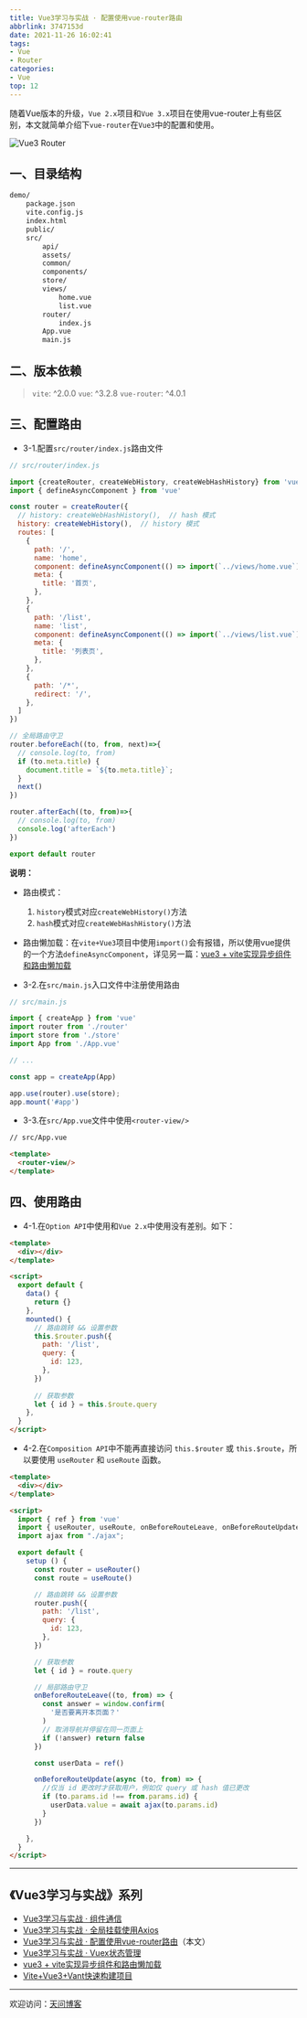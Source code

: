```yaml
---
title: Vue3学习与实战 · 配置使用vue-router路由
abbrlink: 3747153d
date: 2021-11-26 16:02:41
tags:
- Vue
- Router
categories:
- Vue
top: 12
---
```


随着Vue版本的升级，`Vue 2.x`项目和`Vue 3.x`项目在使用vue-router上有些区别，本文就简单介绍下`vue-router`在`Vue3`中的配置和使用。

![Vue3 Router](https://tiven.cn/static/img/img-router-01-JeCRj_iQtGO4jfFUoctpg.jpg)

<!-- more -->

## 一、目录结构

```txt
demo/
    package.json
    vite.config.js
    index.html
    public/
    src/
        api/
        assets/
        common/
        components/
        store/
        views/
            home.vue
            list.vue
        router/
            index.js
        App.vue
        main.js            
```

## 二、版本依赖

>`vite`: ^2.0.0
`vue`: ^3.2.8
`vue-router`: ^4.0.1

## 三、配置路由

* 3-1.配置`src/router/index.js`路由文件

```js
// src/router/index.js

import {createRouter, createWebHistory, createWebHashHistory} from 'vue-router'
import { defineAsyncComponent } from 'vue'

const router = createRouter({ 
  // history: createWebHashHistory(),  // hash 模式
  history: createWebHistory(),  // history 模式
  routes: [
    {
      path: '/',
      name: 'home',
      component: defineAsyncComponent(() => import(`../views/home.vue`)),
      meta: {
        title: '首页',
      },
    },
    {
      path: '/list',
      name: 'list',
      component: defineAsyncComponent(() => import(`../views/list.vue`)),
      meta: {
        title: '列表页',
      },
    },
    {
      path: '/*',
      redirect: '/',
    },
  ]
})

// 全局路由守卫
router.beforeEach((to, from, next)=>{
  // console.log(to, from)
  if (to.meta.title) {
    document.title = `${to.meta.title}`;
  }
  next()
})

router.afterEach((to, from)=>{
  // console.log(to, from)
  console.log('afterEach')
})

export default router
```

**说明：**
* 路由模式：
    1. `history`模式对应`createWebHistory()`方法
    2. `hash`模式对应`createWebHashHistory()`方法
* 路由懒加载：在`vite+Vue3`项目中使用`import()`会有报错，所以使用vue提供的一个方法`defineAsyncComponent`，详见另一篇：[vue3 + vite实现异步组件和路由懒加载](https://www.tiven.cn/p/d41c4425/ "Vue3异步组件和路由懒加载")

* 3-2.在`src/main.js`入口文件中注册使用路由

```js
// src/main.js

import { createApp } from 'vue'
import router from './router'
import store from './store'
import App from './App.vue'

// ...

const app = createApp(App)

app.use(router).use(store);
app.mount('#app')
```

* 3-3.在`src/App.vue`文件中使用`<router-view/>`

```html
// src/App.vue

<template>
  <router-view/>
</template>
```

## 四、使用路由

* 4-1.在`Option API`中使用和`Vue 2.x`中使用没有差别。如下：

```html
<template>
  <div></div>
</template>

<script>
  export default {
    data() {
      return {}
    },
    mounted() {
      // 路由跳转 && 设置参数
      this.$router.push({
        path: '/list',
        query: {
          id: 123,
        },
      })
      
      // 获取参数
      let { id } = this.$route.query
    },
  }
</script>
```

* 4-2.在`Composition API`中不能再直接访问 `this.$router` 或 `this.$route`，所以要使用 `useRouter` 和 `useRoute` 函数。

```html
<template>
  <div></div>
</template>

<script>
  import { ref } from 'vue'
  import { useRouter, useRoute, onBeforeRouteLeave, onBeforeRouteUpdate } from 'vue-router'
  import ajax from "./ajax";

  export default {
    setup () {
      const router = useRouter()
      const route = useRoute()

      // 路由跳转 && 设置参数
      router.push({
        path: '/list',
        query: {
          id: 123,
        },
      })

      // 获取参数
      let { id } = route.query

      // 局部路由守卫
      onBeforeRouteLeave((to, from) => {
        const answer = window.confirm(
          '是否要离开本页面？'
        )
        // 取消导航并停留在同一页面上
        if (!answer) return false
      })

      const userData = ref()

      onBeforeRouteUpdate(async (to, from) => {
        //仅当 id 更改时才获取用户，例如仅 query 或 hash 值已更改
        if (to.params.id !== from.params.id) {
          userData.value = await ajax(to.params.id)
        }
      })

    },
  }
</script>
```

---

## 《Vue3学习与实战》系列

* [Vue3学习与实战 · 组件通信](https://tiven.cn/p/97da9e37/ "Vue3组件通信")
* [Vue3学习与实战 · 全局挂载使用Axios](https://tiven.cn/p/7f7ba3b2/ "全局挂载使用Axios")
* [Vue3学习与实战 · 配置使用vue-router路由](https://tiven.cn/p/3747153d/ "配置使用vue-router路由")（本文）
* [Vue3学习与实战 · Vuex状态管理](https://tiven.cn/p/de821c2f/ "Vuex状态管理")
* [vue3 + vite实现异步组件和路由懒加载](https://tiven.cn/p/d41c4425/ "vue3实现异步组件和路由懒加载")
* [Vite+Vue3+Vant快速构建项目](https://tiven.cn/p/de241e23/ "Vite+Vue3+Vant快速构建项目")

---

欢迎访问：[天问博客](https://tiven.cn/p/3747153d/ "天問博客") 

